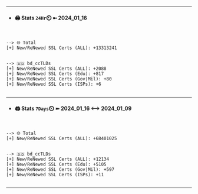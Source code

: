 

---
- #### 🖨️ **Stats** `24Hr`⏲️ ➼ 2024_01_16
```console


--> 🌐 Total
[+] New/ReNewed SSL Certs (ALL): +13313241


--> 🇧🇩 bd_ccTLDs
[+] New/ReNewed SSL Certs (ALL): +2088
[+] New/ReNewed SSL Certs (Edu): +817
[+] New/ReNewed SSL Certs (Gov|Mil): +80
[+] New/ReNewed SSL Certs (ISPs): +6


```

---
- #### 🖨️ **Stats** `7Days`⏲️ ➼ 2024_01_16 <--> 2024_01_09
```console


--> 🌐 Total
[+] New/ReNewed SSL Certs (ALL): +68401025


--> 🇧🇩 bd_ccTLDs
[+] New/ReNewed SSL Certs (ALL): +12134
[+] New/ReNewed SSL Certs (Edu): +5105
[+] New/ReNewed SSL Certs (Gov|Mil): +597
[+] New/ReNewed SSL Certs (ISPs): +11


```

---

